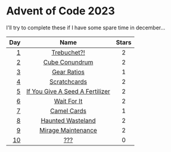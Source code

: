 # Advent of Code 2023

I'll try to complete these if I have some spare time in december...

|            Day             |                               Name                                   | Stars |
|---------------------------:|:--------------------------------------------------------------------:|:-----:|
|  [1](days/_1/src/main.rs)  |          [Trebuchet?!](https://adventofcode.com/2023/day/1)          |   2   |
|  [2](days/_2/src/main.rs)  |        [Cube Conundrum](https://adventofcode.com/2023/day/2)         |   2   |
|  [3](days/_3/src/main.rs)  |          [Gear Ratios](https://adventofcode.com/2023/day/3)          |   1   |
|  [4](days/_4/src/main.rs)  |         [Scratchcards](https://adventofcode.com/2023/day/4)          |   2   |
|  [5](days/_5/src/main.rs)  |[If You Give A Seed A Fertilizer](https://adventofcode.com/2023/day/5)|   2   |
|  [6](days/_6/src/main.rs)  |          [Wait For It](https://adventofcode.com/2023/day/6)          |   2   |
|  [7](days/_7/src/main.rs)  |          [Camel Cards](https://adventofcode.com/2023/day/7)          |   1   |
|  [8](days/_8/src/main.rs)  |      [Haunted Wasteland](https://adventofcode.com/2023/day/8)        |   2   |
|  [9](days/_9/src/main.rs)  |      [Mirage Maintenance](https://adventofcode.com/2023/day/9)       |   2   |
| [10](days/_10/src/main.rs) |     [???](https://adventofcode.com/2023/day/10)       |   0   |
